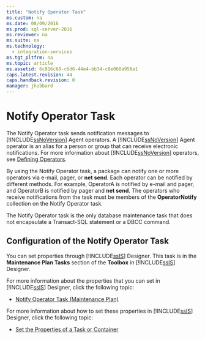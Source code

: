 ```yaml
---
title: "Notify Operator Task"
ms.custom: na
ms.date: 08/09/2016
ms.prod: sql-server-2016
ms.reviewer: na
ms.suite: na
ms.technology: 
  - integration-services
ms.tgt_pltfrm: na
ms.topic: article
ms.assetid: 6c816c68-c6d6-44e4-bb34-c8e060a958a1
caps.latest.revision: 44
caps.handback.revision: 0
manager: jhubbard
---
```

# Notify Operator Task
The Notify Operator task sends notification messages to [!INCLUDE[ssNoVersion](../../Topics/TopicNameContainA/tokens/ssNoVersion_md.md)] Agent operators. A [!INCLUDE[ssNoVersion](../../Topics/TopicNameContainA/tokens/ssNoVersion_md.md)] Agent operator is an alias for a person or group that can receive electronic notifications. For more information about [!INCLUDE[ssNoVersion](../../Topics/TopicNameContainA/tokens/ssNoVersion_md.md)] operators, see [Defining Operators](assetId:///38e8488f-2669-4cea-b9c3-5f394a663678).  
  
 By using the Notify Operator task, a package can notify one or more operators via e-mail, pager, or **net send**. Each operator can be notified by different methods. For example, OperatorA is notified by e-mail and pager, and OperatorB is notified by pager and **net send**. The operators who receive notifications from the task must be members of the **OperatorNotify** collection on the Notify Operator task.  
  
 The Notify Operator task is the only database maintenance task that does not encapsulate a Transact-SQL statement or a DBCC command.  
  
## Configuration of the Notify Operator Task  
 You can set properties through [!INCLUDE[ssIS](../../Topics/TopicNameContainA/tokens/ssIS_md.md)] Designer. This task is in the **Maintenance Plan Tasks** section of the **Toolbox** in [!INCLUDE[ssIS](../../Topics/TopicNameContainA/tokens/ssIS_md.md)] Designer.  
  
 For more information about the properties that you can set in [!INCLUDE[ssIS](../../Topics/TopicNameContainA/tokens/ssIS_md.md)] Designer, click the following topic:  
  
-   [Notify Operator Task (Maintenance Plan)](../../Topics/TopicNameNotContainA/Notify-Operator-Task--Maintenance-Plan-.md)  
  
 For more information about how to set these properties in [!INCLUDE[ssIS](../../Topics/TopicNameContainA/tokens/ssIS_md.md)] Designer, click the following topic:  
  
-   [Set the Properties of a Task or Container](../../Topics/TopicNameContainA/Set-the-Properties-of-a-Task-or-Container.md)